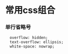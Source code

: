 # 常用css组合

### 单行省略号

```
  overflow: hidden;
  text-overflow: ellipsis;
  white-space: nowrap;
```

